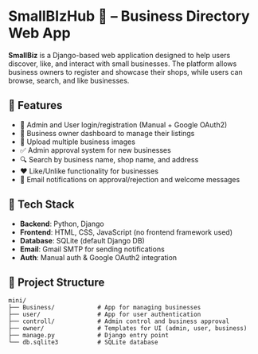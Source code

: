 # SmallBIzHub 🏪 – Business Directory Web App

**SmallBiz** is a Django-based web application designed to help users discover, like, and interact with small businesses. The platform allows business owners to register and showcase their shops, while users can browse, search, and like businesses.

## 🚀 Features

- 🔐 Admin and User login/registration (Manual + Google OAuth2)
- 🏬 Business owner dashboard to manage their listings
- 📸 Upload multiple business images
- ✅ Admin approval system for new businesses
- 🔍 Search by business name, shop name, and address
- ❤️ Like/Unlike functionality for businesses
- 📧 Email notifications on approval/rejection and welcome messages

## 🧩 Tech Stack

- **Backend**: Python, Django
- **Frontend**: HTML, CSS, JavaScript (no frontend framework used)
- **Database**: SQLite (default Django DB)
- **Email**: Gmail SMTP for sending notifications
- **Auth**: Manual auth & Google OAuth2 integration

## 📂 Project Structure

```
mini/
├── Business/            # App for managing businesses
├── user/                # App for user authentication
├── controll/            # Admin control and business approval
├── owner/               # Templates for UI (admin, user, business)
├── manage.py            # Django entry point
└── db.sqlite3           # SQLite database
```
